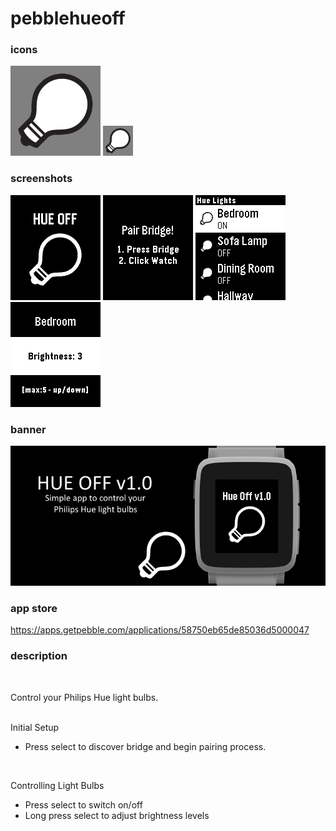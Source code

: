 # pebblehueoff
### icons

![icon-144.png](/assets/icon-144.png)
![icon-48.png](/assets/icon-48.png)

### screenshots

![basalt.png](/assets/basalt.png)
![basalt-pair.png](/assets/basalt-pair.png)
![basalt-lights.png](/assets/basalt-lights.png)
![basalt-brightness.png](/assets/basalt-brightness.png)

### banner

![banner.png](/assets/banner.png)

### app store

https://apps.getpebble.com/applications/58750eb65de85036d5000047

### description
<br />

Control your Philips Hue light bulbs.<br />
<br />

Initial Setup
 - Press select to discover bridge and begin pairing process.<br />
 <br />
 
Controlling Light Bulbs
- Press select to switch on/off
- Long press select to adjust brightness levels
